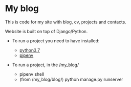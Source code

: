 # My blog

This is code for my site with blog, cv, projects and contacts.

Website is built on top of Django/Python.

* To run a project you need to have installed:
  * [python3.7](https://www.python.org/downloads/)
  * [pipenv](https://docs.pipenv.org/en/latest/)

* To run a project, in the /my_blog/
  * pipenv shell
  * (from /my_blog/blog/) python manage.py runserver
